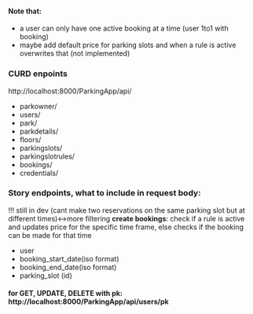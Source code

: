 #### Note that:
- a user can only have one active booking at a time (user 1to1 with booking)
- maybe add default price for parking slots and when a rule is active overwrites that (not implemented)


### CURD enpoints
http://localhost:8000/ParkingApp/api/
- parkowner/
- users/
- park/
- parkdetails/
- floors/
- parkingslots/
- parkingslotrules/
- bookings/
- credentials/

### Story endpoints, what to include in request body:

!!! still in dev (cant make two reservations on the same parking slot but at different times)<->more filtering
**create bookings**: check if a rule is active and updates price for the specific time frame, else checks if the booking can be made for that time
- user
- booking_start_date(iso format)
- booking_end_date(iso format)
- parking_slot (id) 



#### for GET, UPDATE, DELETE with pk: http://localhost:8000/ParkingApp/api/users/pk
